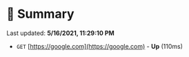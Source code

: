 # 📖 Summary
Last updated: **5/16/2021, 11:29:10 PM**

- `GET` [https://google.com](https://google.com) - **Up** (110ms)
